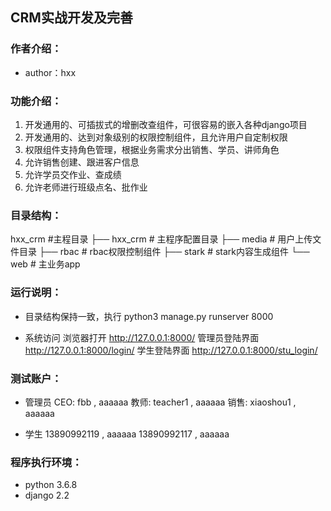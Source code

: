 ## CRM实战开发及完善

### 作者介绍：
* author：hxx

### 功能介绍：
1. 开发通用的、可插拔式的增删改查组件，可很容易的嵌入各种django项目
2. 开发通用的、达到对象级别的权限控制组件，且允许用户自定制权限
3. 权限组件支持角色管理，根据业务需求分出销售、学员、讲师角色
4. 允许销售创建、跟进客户信息
5. 允许学员交作业、查成绩
6. 允许老师进行班级点名、批作业

### 目录结构：
hxx_crm #主程目录
├── hxx_crm  # 主程序配置目录
├── media  # 用户上传文件目录
├── rbac  # rbac权限控制组件
├── stark  # stark内容生成组件
└── web # 主业务app

### 运行说明：

* 目录结构保持一致，执行 python3 manage.py runserver 8000

* 系统访问
    浏览器打开 http://127.0.0.1:8000/
    管理员登陆界面 http://127.0.0.1:8000/login/
    学生登陆界面 http://127.0.0.1:8000/stu_login/

### 测试账户：
* 管理员
    CEO:  fbb , aaaaaa
    教师:  teacher1 , aaaaaa
    销售:  xiaoshou1 , aaaaaa

* 学生
    13890992119 , aaaaaa
    13890992117 , aaaaaa

### 程序执行环境：

* python 3.6.8
* django 2.2


